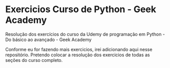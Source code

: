 # Exercicios Curso de Python - Geek Academy
Resolução dos exercícios do curso da Udemy de programação em Python - Do básico ao avançado - Geek Academy

Conforme eu for fazendo mais exercicios, irei adicionando aqui nesse repositório.
Pretendo colocar a resolução dos exercicios de todas as seções do curso completo.

